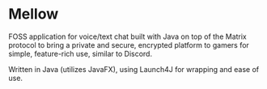# Mellow
FOSS application for voice/text chat built with Java on top of the Matrix protocol to bring a private and secure, encrypted platform to gamers for simple, feature-rich use, similar to Discord.

Written in Java (utilizes JavaFX), using Launch4J for wrapping and ease of use. 
